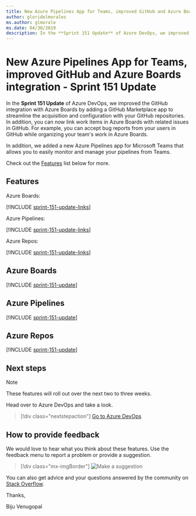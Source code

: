 ```yaml
---
title: New Azure Pipelines App for Teams, improved GitHub and Azure Boards integration - Sprint 151 Update
author: gloridelmorales
ms.author: glmorale
ms.date: 04/30/2019
description: In the **Sprint 151 Update** of Azure DevOps, we improved the GitHub integration with Azure Boards by adding a GitHub Marketplace app to streamline the acquisition and configuration with your GitHub repositories.
---
```


# New Azure Pipelines App for Teams, improved GitHub and Azure Boards integration - Sprint 151 Update

In the **Sprint 151 Update** of Azure DevOps, we improved the GitHub integration with Azure Boards by adding a GitHub Marketplace app to streamline the acquisition and configuration with your GitHub repositories. 
In addition, you can now link work items in Azure Boards with related issues in GitHub. For example, you can accept bug reports from your users in GitHub while organizing your team's work in Azure Boards.

In addition, we added a new Azure Pipelines app for Microsoft Teams that allows you to easily monitor and manage your pipelines from Teams.

Check out the [Features](#features) list below for more.

## Features

Azure Boards:

[!INCLUDE [sprint-151-update-links](includes/boards/sprint-151-update-links.md)]

Azure Pipelines:

[!INCLUDE [sprint-151-update-links](includes/pipelines/sprint-151-update-links.md)]

Azure Repos:

[!INCLUDE [sprint-151-update-links](includes/repos/sprint-151-update-links.md)]

## Azure Boards

[!INCLUDE [sprint-151-update](includes/boards/sprint-151-update.md)]

## Azure Pipelines

[!INCLUDE [sprint-151-update](includes/pipelines/sprint-151-update.md)]

## Azure Repos

[!INCLUDE [sprint-151-update](includes/repos/sprint-151-update.md)]

## Next steps

> [!NOTE]
> These features will roll out over the next two to three weeks.

Head over to Azure DevOps and take a look.

> [!div class="nextstepaction"]
> [Go to Azure DevOps](https://go.microsoft.com/fwlink/?LinkId=307137&campaign=o~msft~docs~product-vsts~release-notes)

## How to provide feedback

We would love to hear what you think about these features. Use the feedback menu to report a problem or provide a suggestion.

> [!div class="mx-imgBorder"]
> ![Make a suggestion](../media/make-a-suggestion.png)

You can also get advice and your questions answered by the community on [Stack Overflow](https://stackoverflow.com/questions/tagged/azure-devops).

Thanks,

Biju Venugopal
